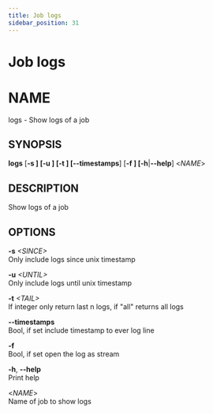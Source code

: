 ```yaml
---
title: Job logs
sidebar_position: 31
---
```


# Job logs

# NAME

logs - Show logs of a job

## SYNOPSIS

**logs** \[**-s **\] \[**-u **\] \[**-t **\] \[**--timestamps**\] \[**-f
**\] \[**-h**\|**--help**\] \<*NAME*\>

## DESCRIPTION

Show logs of a job

## OPTIONS

**-s** *\<SINCE\>*  
Only include logs since unix timestamp

**-u** *\<UNTIL\>*  
Only include logs until unix timestamp

**-t** *\<TAIL\>*  
If integer only return last n logs, if "all" returns all logs

**--timestamps**  
Bool, if set include timestamp to ever log line

**-f**  
Bool, if set open the log as stream

**-h**, **--help**  
Print help

\<*NAME*\>  
Name of job to show logs
